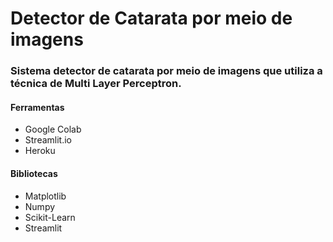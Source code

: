# Detector de Catarata por meio de imagens

<h3> Sistema detector de catarata por meio de imagens que utiliza a técnica de Multi Layer Perceptron.</h3>

<h4>Ferramentas</h4>
<ul>
  <li>Google Colab</li>
  <li>Streamlit.io</li>
  <li>Heroku</li>
</ul>

<h4>Bibliotecas</h4>
<ul>
  <li>Matplotlib</li>
  <li>Numpy</li>
  <li>Scikit-Learn</li>
  <li>Streamlit</li>
</ul>
